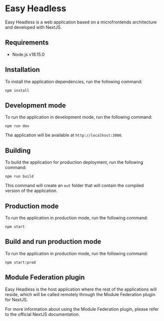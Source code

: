 # Easy Headless

Easy Headless is a web application based on a microfrontends architecture and developed with NextJS.

## Requirements

- Node.js v18.15.0

## Installation

To install the application dependencies, run the following command:

```
npm install
```

## Development mode

To run the application in development mode, run the following command:

```
npm run dev
```

The application will be available at `http://localhost:3000`.

## Building

To build the application for production deployment, run the following command:

```
npm run build
```

This command will create an `out` folder that will contain the compiled version of the application.

## Production mode

To run the application in production mode, run the following command:

```
npm start
```

## Build and run production mode

To run the application in production mode, run the following command:

```
npm start:prod
```

## Module Federation plugin

Easy Headless is the host application where the rest of the applications will reside, which will be called remotely through the Module Federation plugin for NextJS.

For more information about using the Module Federation plugin, please refer to the official NextJS documentation.

